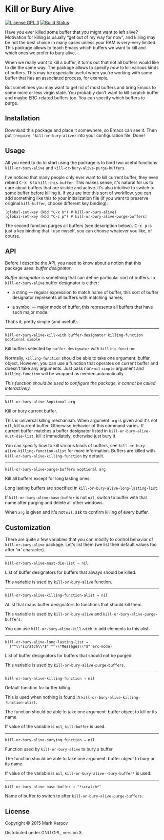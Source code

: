 # Kill or Bury Alive

[![License GPL 3](https://img.shields.io/badge/license-GPL_3-green.svg)](http://www.gnu.org/licenses/gpl-3.0.txt)
[![Build Status](https://travis-ci.org/mrkkrp/kill-or-bury-alive.svg?branch=master)](https://travis-ci.org/mrkkrp/kill-or-bury-alive)

Have you ever killed some buffer that you might want to left alive?
Motivation for killing is usually “get out of my way for now”, and killing
may be not the best choice in many cases unless your RAM is very-very
limited. This package allows to teach Emacs which buffers we want to kill
and which ones we prefer to bury alive.

When we really want to kill a buffer, it turns out that not all buffers
would like to die the same way. The package allows to specify *how* to kill
various kinds of buffers. This may be especially useful when you're working
with some buffer that has an associated process, for example.

But sometimes you may want to get rid of most buffers and bring Emacs to
some more or less virgin state. You probably don't want to kill scratch
buffer and maybe ERC-related buffers too. You can specify which buffers to
purge.

## Installation

Download this package and place it somewhere, so Emacs can see it. Then put
`(require 'kill-or-bury-alive)` into your configuration file. Done!

## Usage

All you need to do to start using the package is to bind two useful
functions: `kill-or-bury-alive` and `kill-or-bury-alive-purge-buffers`.

I've noticed that many people only ever want to kill current buffer, they
even rebind <kbd>C-x k</kbd> to `kill-this-buffer`. This makes sense, it's
natural for us to care about buffers that are visible and active. It's also
intuitive to switch to some buffer before killing it. If you are into this
sort of workflow, you can add something like this to your initialization
file (if you want to preserve original `kill-buffer`, choose different key
binding):

```emacs-lisp
(global-set-key (kbd "C-x k") #'kill-or-bury-alive)
(global-set-key (kbd "C-c p") #'kill-or-bury-alive-purge-buffers)
```

The second function purges all buffers (see description below). <kbd>C-c
p</kbd> is just a key binding that I use myself, you can choose whatever you
like, of course.

## API

Before I describe the API, you need to know about a notion that this
package uses: *buffer designator*.

*Buffer designator* is something that can define particular sort of
buffers. In `kill-or-bury-alive` buffer designator is either:

* a string — regular expression to match name of buffer, this sort of buffer
  designator represents all buffers with matching names;

* a symbol — major mode of buffer, this represents all buffers that have
  such major mode.

That's it, pretty simple (and useful!).

----

```
kill-or-bury-alive-kill-with buffer-designator killing-function &optional simple
```

Kill buffers selected by `buffer-designator` with `killing-function`.

Normally, `killing-function` should be able to take one argument: buffer
object. However, you can use a function that operates on current buffer and
doesn't take any arguments. Just pass non-`nil` `simple` argument and
`killing-function` will be wrapped as needed automatically.

*This function should be used to configure the package, it cannot be called
interactively.*

----

```
kill-or-bury-alive &optional arg
```

Kill or bury current buffer.

This is universal killing mechanism. When argument `arg` is given and it's
not `nil`, kill current buffer. Otherwise behavior of this command varies.
If current buffer matches a buffer designator listed in
`kill-or-bury-alive-must-die-list`, kill it immediately, otherwise just bury
it.

You can specify how to kill various kinds of buffers, see
`kill-or-bury-alive-killing-function-alist` for more information. Buffers
are killed with `kill-or-bury-alive-killing-function` by default.

----

```
kill-or-bury-alive-purge-buffers &optional arg
```

Kill all buffers except for long lasting ones.

Long lasting buffers are specified in `kill-or-bury-alive-long-lasting-list`.

If `kill-or-bury-alive-base-buffer` is not `nil`, switch to buffer with that
name after purging and delete all other windows.

When `arg` is given and it's not `nil`, ask to confirm killing of every
buffer.

## Customization

There are quite a few variables that you can modify to control behavior of
`kill-or-bury-alive` package. Let's list them (we list their default values
too after ‘⇒’ character).

----

```
kill-or-bury-alive-must-die-list ⇒ nil
```

List of buffer designators for buffers that always should be killed.

This variable is used by `kill-or-bury-alive` function.

----

```
kill-or-bury-alive-killing-function-alist ⇒ nil
```

AList that maps buffer designators to functions that should kill them.

This variable is used by `kill-or-bury-alive` and
`kill-or-bury-alive-purge-buffers`.

You can use `kill-or-bury-alive-kill-with` to add elements to this alist.

----

```
kill-or-bury-alive-long-lasting-list ⇒
  ("^\\*scratch\\*$" "^\\*Messages\\*$" erc-mode)
```

List of buffer designators for buffers that should not be purged.

This variable is used by `kill-or-bury-alive-purge-buffers`.

----

```
kill-or-bury-alive-killing-function ⇒ nil
```

Default function for buffer killing.

This is used when nothing is found in
`kill-or-bury-alive-killing-function-alist`.

The function should be able to take one argument: buffer object
to kill or its name.

If value of the variable is `nil`, `kill-buffer` is used.

----

```
kill-or-bury-alive-burying-function ⇒ nil
```

Function used by `kill-or-bury-alive` to bury a buffer.

The function should be able to take one argument: buffer object to bury or
its name.

If value of the variable is `nil`, `kill-or-bury-alive--bury-buffer*` is
used.

----

```
kill-or-bury-alive-base-buffer ⇒ "*scratch*"
```

Name of buffer to switch to after `kill-or-bury-alive-purge-buffers`.

## License

Copyright © 2015 Mark Karpov

Distributed under GNU GPL, version 3.
